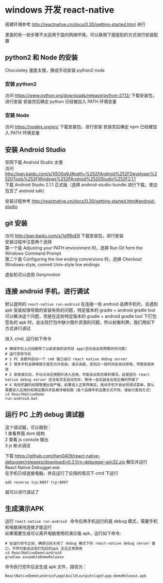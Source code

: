 # windows 开发 react-native

搭建环境参考 http://reactnative.cn/docs/0.30/getting-started.html 进行

里面的有一些步骤不太适用于国内网络环境，可以换用下面提到的方式进行安装配置

## python2 和 Node 的安装
Chocolatey 速度太慢，换成手动安装 python2 node

### 安装 python2
访问 https://www.python.org/downloads/release/python-2712/ 下载安装包，进行安装
安装完后确定 python 已经被加入 PATH 环境变量

### 安装 Node
访问 https://nodejs.org/en/ 下载安装包，进行安装
安装完后确定 npm 已经被加入 PATH 环境变量


## 安装 Android Studio
官网下载 Android Studio 太慢  
访问  
http://pan.baidu.com/s/1i5O0q9J#path=%252FAndroid%252FDeveloper%2520Tools%252FWindows%252FAndroid%2520Studio%252F2.1.1  
下载 Android Studio 2.1.1 正式版（选择 android-studio-bundle 进行下载，里边包含了 android sdk）

安装过程参考 http://reactnative.cn/docs/0.30/getting-started.html#android-studio  

## git 安装
访问 http://pan.baidu.com/s/1gffRoER 下载安装包，进行安装  
安装过程中注意两个选择  
第一个是 Adjusting your PATH environment 时，选择 Run Git form the Windows Command Prompt    
第二个是 Configuring the line ending conversions 时，选择 Checkout Windows-style, commit Unix-style line endings  

虚拟机可以选用 Genymotion

## 连接 android 手机，进行调试

默认提供的 `react-native run-android` 在连接一些 android 品牌手机时，会遇到 apk 安装权限导致的安装失败的问题，特定版本的 gradle + android gradle tool 可以解决这个问题，但是在这些特定版本的 gradle + android gradle tool 下打包签名的 apk 时，会出现打包中缺少图片资源的问题，所以权衡利弊，我们用如下方式进行调试

进入 cmd, 运行如下命令
```
# 确保手机上已经删除了以前安装的该项目 app(否则会出现预期外的问题)
# 运行该命令后
# 1 PC 会额外启动一个 cmd 窗口运行 react native debug server
# 2 很多手机会弹框提示是否允许安装，请点击是，否则过一段时间会自动拒绝，导致安装失败
# 3 安装成功后，手动点击应用图片进入应用，可能会出现白屏的情况，这是因为 react native debug server 还没有完全启动完毕，等待一会后就会出现正确的界面了
# 4 有些机器的权限管理比较严格，如果进入正常界面后，摇动手机不会出现调试菜单，那么需要进入应用的权限设置并开启悬浮框权限（各个品牌手机设置方式不同，请自行查找方式）
cd ReactNativeDemo
run-android.bat
```

## 运行 PC 上的 debug 调试器
这个调试器，可以做到：  
1 查看界面 dom 结构  
2 查看 js console 输出  
3 js 断点调试  

下载 https://github.com/jhen0409/react-native-debugger/releases/download/v0.3.1/rn-debugger-win32.zip
解压并运行 React Native Debugger.exe  
在手机已经连接电脑，并且运行了应用的情况下
cmd 下运行
```
adb reverse tcp:8097 tcp:8097
```
就可以进行调试了

## 生成演示APK
运行 `react-native run-android ` 命令后再手机运行的是 debug 模式，需要手机和电脑保持连接才能运行  
如果需要生成可以离开电脑使用的演示版 apk，运行如下命令:
```
# 在运行命令之前，确保已经关闭了 debug 模式下的 react-native debug server 窗口，不然可能会出现打包后的apk 无法正常使用
cd ReactNativeDemo\android
gradlew assembleDemoRelease
```
命令执行完毕后会生成 apk 文件，路径为：
```
ReactNativeDemo\android\app\build\outputs\apk\app-demoRelease.apk
```
